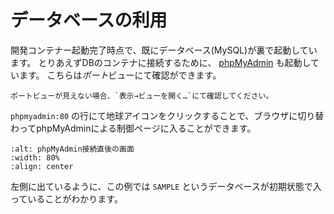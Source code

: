 # データベースの利用

開発コンテナー起動完了時点で、既にデータベース(MySQL)が裏で起動しています。
とりあえずDBのコンテナに接続するために、 [phpMyAdmin](https://www.phpmyadmin.net/) も起動しています。
こちらは*ポート*ビューにて確認ができます。

```{note}
ポートビューが見えない場合、`表示→ビューを開く…`にて確認してください。
```

`phpmyadmin:80` の行にて地球アイコンをクリックすることで、ブラウザに切り替わってphpMyAdminによる制御ページに入ることができます。

```{image} images/phpMyAdmin.png
:alt: phpMyAdmin接続直後の画面
:width: 80%
:align: center
```

左側に出ているように、この例では `SAMPLE` というデータベースが初期状態で入っていることがわかります。

